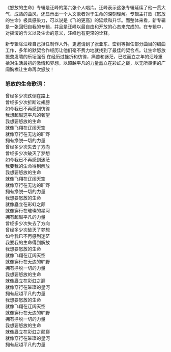 

《怒放的生命》专辑是汪峰的第六张个人唱片。汪峰表示这张专辑延续了他一贯大气、成熟的曲风，还显示出一个人文歌者对于生命的深刻理解。专辑主打歌《怒放的生命》极具感染力，可以说是《飞的更高》的延续和升华。而整体来看，新专辑是一张回归自我的专辑，并且是汪峰以最自由和开放的心态来完成的。在专辑中，对摇滚的含义以及生命的意义，汪峰也有更深的诠释。

新专辑除汪峰自己担任制作人外，更邀请到了张亚东、峦树等担任部分曲目的编曲工作，多年的默契合作经历让他们毫不费力地就找到了最佳的契合点。让生命怒放
振聋发聩的乐坛强音
在经历过挫折和彷徨，痛苦和迷茫，已过而立之年的汪峰重拾对生活最初的激情和梦想，以超越平凡的力量矗立在彩虹之巅，以无所畏惧的广阔胸襟让生命再次怒放！

### 怒放的生命歌词：

曾经多少次跌倒在路上  
曾经多少次折断过翅膀  
如今我已不再感到彷徨  
我想超越这平凡的奢望  
我想要怒放的生命  
就像飞翔在辽阔天空  
就像穿行在无边的旷野  
拥有挣脱一切的力量  
曾经多少次失去了方向  
曾经多少次破灭了梦想  
如今我已不再感到迷茫  
我要我的生命得到解放  
我想要怒放的生命  
就像飞翔在辽阔天空  
就像穿行在无边的旷野  
拥有挣脱一切的力量  
我想要怒放的生命  
就像矗立在彩虹之颠  
就像穿行在璀璨的星河  
拥有超越平凡的力量  
曾经多少次失去了方向  
曾经多少次破灭了梦想  
如今我已不再感到迷茫  
我要我的生命得到解放  
我想要怒放的生命  
就像飞翔在辽阔天空  
就像穿行在无边的旷野  
拥有挣脱一切的力量  
我想要怒放的生命  
就像矗立在彩虹之巅  
就像穿行在璀璨的星河  
拥有超越平凡的力量  
我想要怒放的生命  
就像飞翔在辽阔天空  
就像穿行在无边的旷野  
拥有挣脱一切的力量  
我想要怒放的生命  
就像矗立在彩虹之颠巅  
就像穿行在璀璨的星河  
拥有超越平凡的力量

